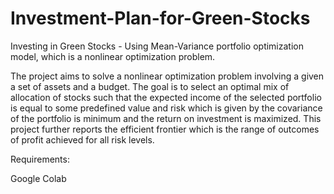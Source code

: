 # Investment-Plan-for-Green-Stocks

Investing in Green Stocks - Using Mean-Variance portfolio optimization model, which is a nonlinear optimization problem.

The project aims to solve a nonlinear optimization problem involving a given a set of assets and a budget. The goal is to select an optimal mix of allocation of stocks such that the expected income of the selected portfolio is equal to some predefined value and risk which is given by the covariance of the portfolio is minimum and the return on investment is maximized. This project further reports the efficient frontier which is the range of outcomes of profit achieved for all risk levels.

Requirements:

Google Colab
